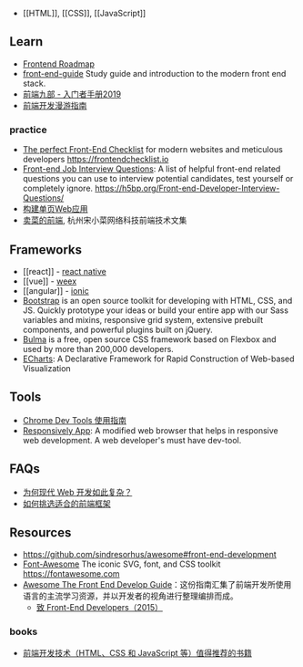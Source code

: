 - [[HTML]], [[CSS]], [[JavaScript]]



## Learn
- [Frontend Roadmap](https://github.com/kamranahmedse/developer-roadmap#frontend-roadmap)
- [front-end-guide](https://github.com/grab/front-end-guide) Study guide and introduction to the modern front end stack.
- [前端九部 - 入门者手册2019](https://www.yuque.com/fe9/basic)
- [前端开发漫游指南](https://github.com/zenany/zenany.github.io/blob/master/_posts/about_frontend.md)

### practice
- [The perfect Front-End Checklist](https://github.com/thedaviddias/Front-End-Checklist) for modern websites and meticulous developers https://frontendchecklist.io
- [Front-end Job Interview Questions](https://github.com/h5bp/Front-end-Developer-Interview-Questions): A list of helpful front-end related questions you can use to interview potential candidates, test yourself or completely ignore. https://h5bp.org/Front-end-Developer-Interview-Questions/
- [构建单页Web应用](https://github.com/xufei/blog/issues/5)
- [卖菜的前端](https://www.yuque.com/sxc/front), 杭州宋小菜网络科技前端技术文集



## Frameworks
- [[react]] - [react native](react#react-native)
- [[vue]] - [weex](vue#weex)
- [[angular]] - [ionic](https://ionicframework.com/)
- [Bootstrap](https://getbootstrap.com/) is an open source toolkit for developing with HTML, CSS, and JS. Quickly prototype your ideas or build your entire app with our Sass variables and mixins, responsive grid system, extensive prebuilt components, and powerful plugins built on jQuery.
- [Bulma](https://bulma.io/) is a free, open source CSS framework based on Flexbox and used by more than 200,000 developers.
- [ECharts](https://echarts.baidu.com/): A Declarative Framework for Rapid Construction of Web-based Visualization



## Tools
- [Chrome Dev Tools 使用指南](https://wiki.jikexueyuan.com/project/chrome-devtools/overview.html)
- [Responsively App](https://github.com/responsively-org/responsively-app): A modified web browser that helps in responsive web development. A web developer's must have dev-tool.



## FAQs
- [为何现代 Web 开发如此复杂？](https://www.infoq.cn/article/YPEj-1CKSxkVG290iIY0)
- [如何挑选适合的前端框架](https://github.com/RubyLouvre/agate/issues/8#issuecomment-99820791)



## Resources
- https://github.com/sindresorhus/awesome#front-end-development
- [Font-Awesome](https://github.com/FortAwesome/Font-Awesome) The iconic SVG, font, and CSS toolkit https://fontawesome.com
- [Awesome The Front End Develop Guide](https://github.com/icepy/Front-End-Develop-Guide)：这份指南汇集了前端开发所使用语言的主流学习资源，并以开发者的视角进行整理编排而成。
  - [致 Front-End Developers（2015）](https://github.com/icepy/Front-End-Develop-Guide/blob/master/2015letter.md)

### books
- [前端开发技术（HTML、CSS 和 JavaScript 等）值得推荐的书籍](https://www.zhihu.com/question/19809484/answer/1039653836)

